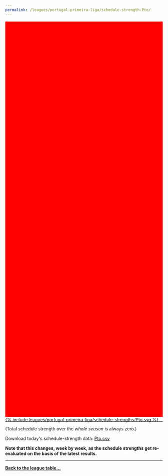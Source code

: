 ```yaml
---
permalink: /leagues/portugal-primeira-liga/schedule-strength-Pto/
---
```


<style>
.svg-wrap {
    background-color:red;
    height:0;
    padding-top:250%; /* 350px/550px */
    position: relative;
}

svg {
    background-color: white;
    height: 100%;
    display:block;
    width: 100%;
    position: absolute;
    top:0;
    left:0;
}
</style>


<div class="svg-wrap">
{% include leagues/portugal-primeira-liga/schedule-strengths/Pto.svg %}
</div>

-----

(Total schedule strength over the *whole season* is always zero.)


Download today's schedule-strength data: [Pto.csv](/assets/leagues/portugal-primeira-liga/2025/schedule-strengths/Pto.csv)

**Note that this changes, week by week, as the schedule strengths get re-evaluated on the
basis of the latest results.**

-----

[**Back to the league table...**](/leagues/portugal-primeira-liga)


